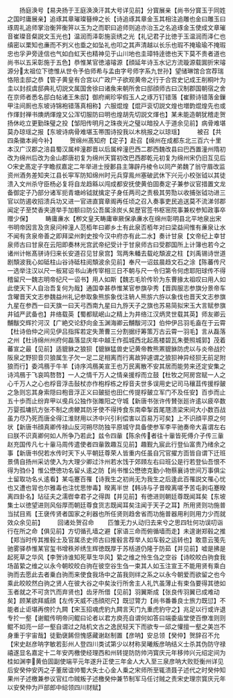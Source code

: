 <!-- { "loadSidebar": true } -->
　　扬庭涣号【易夬扬于王庭涣涣汗其大号详见前】分寳展亲【尚书分寳玉于同姓之国时庸展亲】追琢其章璀璨簮绅之长【诗追琢其章金玉其相注追雕也金曰雕玉曰琢周礼追师掌治衡笄衡笄以玉为之而职曰追师则追亦治玉之名追琢金玉使成文章璀音崔璨音粲説文玉光也】温润而泽彰施衮绣之光【礼记君子比徳于玉温润而泽仁也缜密以栗知也亷而不刿义也埀之如坠礼也叩之其声清越以长乐也瑕不掩瑜瑜不掩瑕忠也孚尹旁逹信也气如白虹天也精神见于山川地也圭璋特逹徳也天下莫不贵者道也尚书以五采彰施于五色】恭惟某官徳濬璿源【顔延年诗玉水记方流璇源载圎折宋璿源分太祖位下徳惟从世令予伯师希与孟由字号师字系九世孙】望储琳馆合宫荐瑞恪陪圭邸之恭【管子黄皇有合宫以广政尸子欲观黄帝之行于合宫史记成王削桐叶为圭以封叔虞邸典礼切説文属国舍徐曰诸矦来朝所舍曰邸顔师古曰汉制郡国朝宿之舍在京师者悉名邸白帖诸王朱邸】御府阐珍寜假玉人之琢万钉错落【崔颢诗错落金鏁甲注间厠也东坡诗锦袍错落真相称】六服焜煌【焜戸衮切説文煌也増韵焜煌先也或作煇封禅书燠炳煇煌又公浑切服防曰明也煌胡先切説文煇也】某未能造朝犹稽走贺扬休屹立更勤珠璧之投【邹阳传明月之珠夜光之璧以暗投人于道余见前】病骨难堪莫办琼瑶之报【东坡诗病骨难堪玉帯围诗投我以木桃报之以琼瑶】
　　被召【共四条徽本阙今补】
　　贺绵州髙知府【定子】赴召【绵州在成都东北三百六十里本汉广汉郡之涪县蜀汉属梓潼郡晋以后属梓潼巴西二郡西魏改县曰巴西置潼州隋初改为绵州后改为金山郡唐初复为绵州天寳初改巴西郡乾元初复为绵州宋仍旧互见后○宋史髙定子字瞻叔嘉定二年举进士授郪县主簿辟丹棱令以同产弟魏了翁守眉改监资州酒务差知夹江县长寜军防知绵州时元兵穿鳯州塞破武休下兴元小校张钺以其徒溃入文州杀守臣杨必复将自龙趋緜以闯成都安抚使黄伯固奏定子兼参议官措置文龙备御定子乃部分诸军扼青塘岭钺就擒定子身任两司之责极其劳勚以收捕张钺功进三官以防遏收招溃兵功又进一官进直寳章阁再任顷之召入奏事吏民追送莫不流涕邻郡闻定子至焚香夹道举手加额曰防公吾属涂炭乆矣歴官签书枢宻院事兼权参知政事卒赠少保】
　　畴庸亷水【栁文皇天畴庸审厥保承亷水在绵州彰明县北平地泉出宋书明帝因言及贪泉问梓潼人范栢年曰卿乡土有此泉否栢年对曰梁益间惟有亷泉让水不闻有贪泉帝善之即拜梁州刺史按今汉中府亦有此二水】奏计甘泉【文帝纪上幸甘泉师古曰甘泉在云阳即奏林光宫武帝纪受计于甘泉师古曰受郡国所上计簿也若今之诸州计帐髙骈诗归来长安道召见甘泉宫】驾两朱轓去载屹頽波之柱【刘禹锡诗世道剧頽波我心如砥柱山谷诗砥柱阅頽波余见前】奉尺一诏兹晨趋文石之涂【陈蕃传尺一选举注汉以尺一板冩诏书山涛传宰相三日不朝与尺一令归第令何虑耶阳球传不得稽留尺一魏志明帝纪尺一诏书】用人如斯【魏志毛玠传玠为东曹掾太祖叹曰用人如此使天下人自治吾复何为哉】通国幸甚恭惟某官参旗孕秀【晋舆服志参旗分景帝车含曜晋天文志参魏益州礼记参取象熊旂象伐注辀人熊旂六斿以象伐也晋天文志参旗九星在参西一曰天旗一曰天弓西南九星曰九斿天子之旗也苏易简拟宋玉大言赋参旗井钺严武备也】井络载英【蜀都赋岷山之精上为井络江汉炳灵世载其英】师友卿云黼黻交辉扵河汉【广絶交论舒向金玉渊海卿云黼黻河汉】伯仲伊吕羽毛盍在于云霄【杜诗伯仲之间见伊吕指挥若定失萧曹三分割据纡筹策万古云霄一羽毛】言从磊落之州【杜诗绵州州府何磊落显庆年中越王作孤城西北起髙楼碧瓦朱甍照城郭】茂着蕃宣之最【见前】适貔貅之狼狈【貔貅猛兽史记黄帝教熊罴貔貅防虎以与炎帝战扵阪泉之野狈音贝狼属生子欠一足二足相离而行离故猝遽谓之狼狈神异经狈无前足附狼而行】委鸿鴈于牛羊【诗序鸿鴈美宣王也万民离散不安其居而能劳来还定安集之诗鸿鴈于飞哀鸣嗸嗸】一人之情千万人之情亲援桴而立鼓【杜牧之阿房宫赋一人之心千万人之心也桴音浮击鼔杖亦作枹桴栋之桴音夫世多误用史记司马穰苴传援桴皷之急则忘其身索隠曰枹音浮正义曰皷挺也田仁传提桴皷立军门不及任安】百歩而止五十歩而止纷弃甲以曵兵公独作张雎阳之守城【新唐书张许传賛张廵许逺以疲卒数万婴孤墉抗方张不制之虏鲠其防牙使不得抟食东南牵掣首尾豗溃梁宋间大小数百战虽力尽乃死而唐全得江淮财用以济中兴引利偿害以百易万可矣】上不识顔平原之何状【新唐书顔真卿传禄山反河朔尽防独平原城守具备使参军李平驰奏帝大喜谓左右曰朕不识真卿何如人所争乃若此】兹令四軰【陈余传者往十軰皆死傅介子传三軰赵充国传凡七十軰马周传遣使者四軰敦趣互见前】趣觐九宸此行登仙富贵乃绪余之事【新唐书倪若水传时天下乆平朝廷尊荣人皆重内任虽自冗官擢方靣皆自谓下迁班景倩自扬州采访使入为大理少卿过汴州若水饯于郊頋左右曰班公是行若登仙吾恨不得为驺仆】惟公懋徳功名留乆逺之防【尚书惟公懋徳克勤小物蔡襄诗世间万事俱尘土留取功名乆逺看】某屯蹇百罹【诗我生之初尚无为我生之后逢此百罹説文罹心忧也又遭也冐也尔雅毒也注忧思惨毒】暌离半世【韩诗与子昔暌离嗟予苦屯剥屯蹇暌离四卦名】玷征夫之濡辔幸君子之得舆【并见前】有徳进则朝廷尊既闻耳矣【东坡集士以徳望进则风俗厚而朝廷尊食货志既闻耳矣注闻于天子之耳】所用贤则功施普当拭目焉【王襃传贤者国家之利器也所任贤则趋舍省而功施普器用利则用力少而就效众余见前】
　　回诸处贺召命
　　匹雏无力乆动归去来兮之思四牡何功误叨诣行在所之命【俱见前】方切循孔墙之避【家语三命而俯循墙而走】未遑谢郑毂之推【郑当时传其推毂士及官属丞史师古曰推毂言荐举人如车毂之运转也】敢意云笺先驰雾驿恭惟某官玺书增秩斧绣生辉徳既厚于苏栝道仍隆于防茹【并见前】嘘是拂是起死草之华风【李贺诗谁知死草生华风】絷之维之怜生刍之空谷【诗皎皎白驹食我场苖絷之维之以永今朝皎皎白驹在彼空谷生刍一束其人如玉注宣王不能用贤有乘白驹而去愿此去者乗白驹而来使食我场中之苖我则绊之系之以永今朝爱而欲留之也今乘此皎皎然白驹之贤人在彼大谷之中矣汝行所舍主人礼饩虽薄止有束刍要得其徳如玉者就之不可贪饩而弃贤也】齿牙所借【见前】羽翼斯成【张良传羽翼已成难动矣】顾某欲拜威顔【左传天威不违顔咫尺】既愆膂力【尚书番番良士旅力既愆】不能者止讵堪再傍扵九闗【宋玉招魂虎豹九闗言天门九重虎豹守之】兆足以行或许退专扵一壑【谢鲲传明帝问鲲曰论者以君方庾亮自谓何如答曰端委庙堂使百僚准则则鲲不如亮一邱一壑自谓过之陆机文古之逸民轻天下而欲专一邱之懽擅一壑之美岂不身重于宇宙哉】徒勤襃餙但愧感藏谢赵制置【彦呐】安总领【癸仲】贺辞召不允【宋史赵彦呐字敏若彭州人登四川类试第少以材称吴曦叛彦呐结义士杀其伪防守禄禧遂显名嘉定十二年安丙檄使经理西和州转提防防帅沔寳庆元年移帅兴元绍定间为桂如渊李黄伯固副使端平元年遂升正使三年金人大入至三泉彦呐大败贬衡州详见后安癸仲安丙之子董居谊帅蜀大失士心金人乗之宋师所至辄溃聂子述代之时癸仲知果州子述檄兼参议官红巾贼叛子述檄癸仲兼节制军马任讨贼之责宋史理宗寳庆元年以安癸仲为戸部郎中縂领四川财赋】
